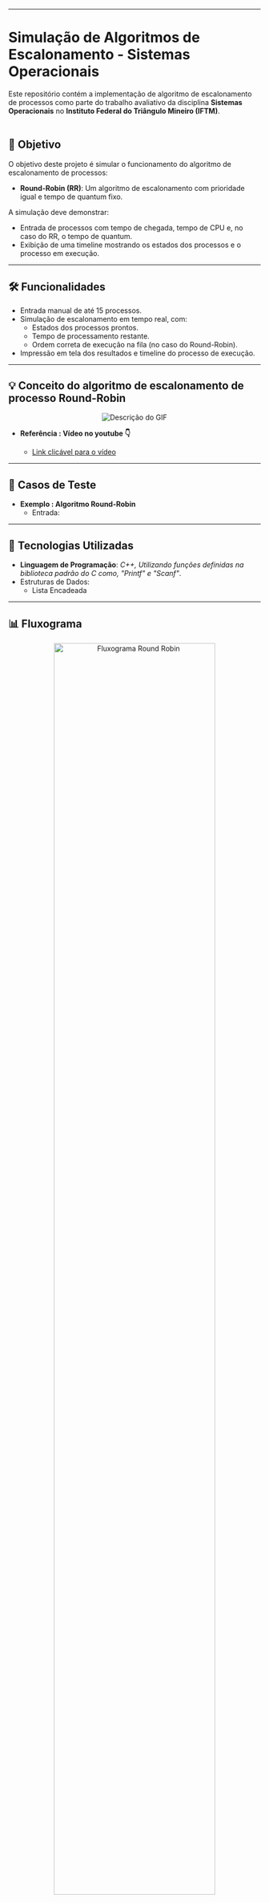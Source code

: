 ***
# Simulação de Algoritmos de Escalonamento - Sistemas Operacionais
Este repositório contém a implementação de algoritmo de escalonamento de processos como parte do trabalho avaliativo da disciplina **Sistemas Operacionais** no **Instituto Federal do Triângulo Mineiro (IFTM)**.
<br><br>
## 🎯 Objetivo
O objetivo deste projeto é simular o funcionamento do algoritmo de escalonamento de processos:
- **Round-Robin (RR)**: Um algoritmo de escalonamento com prioridade igual e tempo de quantum fixo.

A simulação deve demonstrar:
- Entrada de processos com tempo de chegada, tempo de CPU e, no caso do RR, o tempo de quantum.
- Exibição de uma timeline mostrando os estados dos processos e o processo em execução.

---

## 🛠️ Funcionalidades
- Entrada manual de até 15 processos.
- Simulação de escalonamento em tempo real, com:
  - Estados dos processos prontos.
  - Tempo de processamento restante.
  - Ordem correta de execução na fila (no caso do Round-Robin).
- Impressão em tela dos resultados e timeline do processo de execução.

---

## 💡 Conceito do algoritmo de escalonamento de processo Round-Robin

<div align="center">
  <img src="https://github.com/user-attachments/assets/fc7a2d91-7cae-4fbe-9f23-983dd94d3e4f" alt="Descrição do GIF">
</div>

- **Referência :  Vídeo no youtube 👇**
  
  - [Link clicável para o vídeo](https://www.youtube.com/watch?v=k7vG1DUr_gU)

---

## 🧪 Casos de Teste

- **Exemplo : Algoritmo Round-Robin**
  - Entrada:

---

## 🚀 Tecnologias Utilizadas
- **Linguagem de Programação**: *C++, Utilizando funções definidas na biblioteca padrão do C 
 como, "Printf" e "Scanf"*.
- Estruturas de Dados:
  - Lista Encadeada

---

## 📊 Fluxograma

<div align="center">
  <img src="https://github.com/user-attachments/assets/6067ca2a-4327-4257-82da-2887f38c8014" alt="Fluxograma Round Robin" width="80%">
</div>
<br> </br>

  - **🛠️ Ferramenta utilizada para fazer o Fluxograma**
    - [Blocks AndArrows](https://www.blocksandarrows.com/dashboard)
    
---

## 📜 Relatório
- O relatório em PDF contendo a introdução, descrição do algoritmo, prints do programa em execução e análise de resultados está disponível na pasta **A Fazer**

---

## 👥 Equipe
- **Nome 1**: *PAULO JUNIOR RODRIGUES*
- **Nome 2**: *RANIELLY FERREIRA DOS SANTOS*
- **Nome 3**: *JULLIA KAROLINA DE PAULA*

---

## 📅 Prazo
- **Entrega**: 21/11/2024
- **Apresentação**: Semana seguinte à entrega.

---

## 📝 Licença
Este projeto está licenciado sob a [MIT License](LICENSE).  
Sinta-se à vontade para usar e modificar o código conforme necessário.

---

## 📂 Organização do Repositório

## Editar quando o Trabalho estiver pronto
```plaintext
.
├── src/                # Código fonte do projeto
├── docs/               # Relatório em PDF e outros documentos
├── tests/              # Casos de teste usados na simulação
├── README.md           # Este arquivo
└── LICENSE             # Licença do projeto
